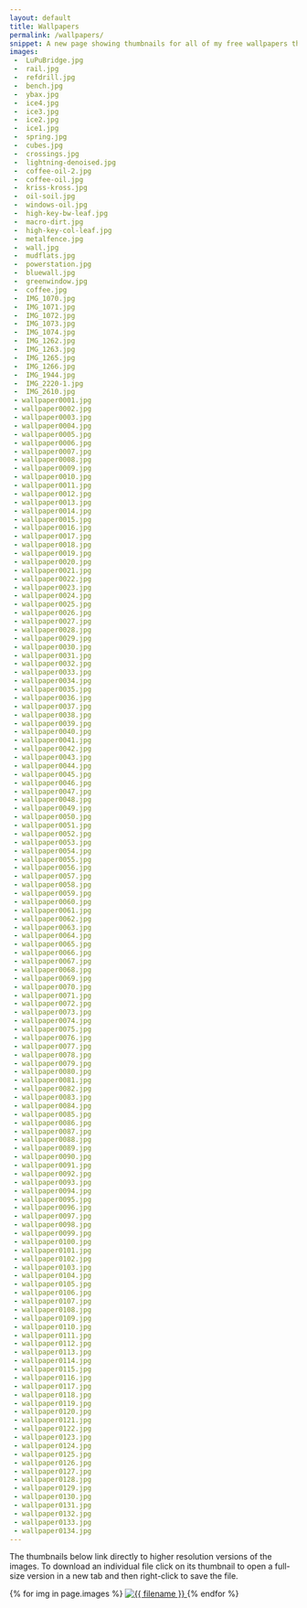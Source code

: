 ```yaml
---
layout: default
title: Wallpapers
permalink: /wallpapers/
snippet: A new page showing thumbnails for all of my free wallpapers that have now been open sourced on github.
images:
 -  LuPuBridge.jpg
 -  rail.jpg
 -  refdrill.jpg
 -  bench.jpg
 -  ybax.jpg
 -  ice4.jpg
 -  ice3.jpg
 -  ice2.jpg
 -  ice1.jpg
 -  spring.jpg
 -  cubes.jpg
 -  crossings.jpg
 -  lightning-denoised.jpg
 -  coffee-oil-2.jpg
 -  coffee-oil.jpg
 -  kriss-kross.jpg
 -  oil-soil.jpg
 -  windows-oil.jpg
 -  high-key-bw-leaf.jpg
 -  macro-dirt.jpg
 -  high-key-col-leaf.jpg
 -  metalfence.jpg
 -  wall.jpg
 -  mudflats.jpg
 -  powerstation.jpg
 -  bluewall.jpg
 -  greenwindow.jpg
 -  coffee.jpg
 -  IMG_1070.jpg
 -  IMG_1071.jpg
 -  IMG_1072.jpg
 -  IMG_1073.jpg
 -  IMG_1074.jpg
 -  IMG_1262.jpg
 -  IMG_1263.jpg
 -  IMG_1265.jpg
 -  IMG_1266.jpg
 -  IMG_1944.jpg
 -  IMG_2220-1.jpg
 -  IMG_2610.jpg
 - wallpaper0001.jpg
 - wallpaper0002.jpg
 - wallpaper0003.jpg
 - wallpaper0004.jpg
 - wallpaper0005.jpg
 - wallpaper0006.jpg
 - wallpaper0007.jpg
 - wallpaper0008.jpg
 - wallpaper0009.jpg
 - wallpaper0010.jpg
 - wallpaper0011.jpg
 - wallpaper0012.jpg
 - wallpaper0013.jpg
 - wallpaper0014.jpg
 - wallpaper0015.jpg
 - wallpaper0016.jpg
 - wallpaper0017.jpg
 - wallpaper0018.jpg
 - wallpaper0019.jpg
 - wallpaper0020.jpg
 - wallpaper0021.jpg
 - wallpaper0022.jpg
 - wallpaper0023.jpg
 - wallpaper0024.jpg
 - wallpaper0025.jpg
 - wallpaper0026.jpg
 - wallpaper0027.jpg
 - wallpaper0028.jpg
 - wallpaper0029.jpg
 - wallpaper0030.jpg
 - wallpaper0031.jpg
 - wallpaper0032.jpg
 - wallpaper0033.jpg
 - wallpaper0034.jpg
 - wallpaper0035.jpg
 - wallpaper0036.jpg
 - wallpaper0037.jpg
 - wallpaper0038.jpg
 - wallpaper0039.jpg
 - wallpaper0040.jpg
 - wallpaper0041.jpg
 - wallpaper0042.jpg
 - wallpaper0043.jpg
 - wallpaper0044.jpg
 - wallpaper0045.jpg
 - wallpaper0046.jpg
 - wallpaper0047.jpg
 - wallpaper0048.jpg
 - wallpaper0049.jpg
 - wallpaper0050.jpg
 - wallpaper0051.jpg
 - wallpaper0052.jpg
 - wallpaper0053.jpg
 - wallpaper0054.jpg
 - wallpaper0055.jpg
 - wallpaper0056.jpg
 - wallpaper0057.jpg
 - wallpaper0058.jpg
 - wallpaper0059.jpg
 - wallpaper0060.jpg
 - wallpaper0061.jpg
 - wallpaper0062.jpg
 - wallpaper0063.jpg
 - wallpaper0064.jpg
 - wallpaper0065.jpg
 - wallpaper0066.jpg
 - wallpaper0067.jpg
 - wallpaper0068.jpg
 - wallpaper0069.jpg
 - wallpaper0070.jpg
 - wallpaper0071.jpg
 - wallpaper0072.jpg
 - wallpaper0073.jpg
 - wallpaper0074.jpg
 - wallpaper0075.jpg
 - wallpaper0076.jpg
 - wallpaper0077.jpg
 - wallpaper0078.jpg
 - wallpaper0079.jpg
 - wallpaper0080.jpg
 - wallpaper0081.jpg
 - wallpaper0082.jpg
 - wallpaper0083.jpg
 - wallpaper0084.jpg
 - wallpaper0085.jpg
 - wallpaper0086.jpg
 - wallpaper0087.jpg
 - wallpaper0088.jpg
 - wallpaper0089.jpg
 - wallpaper0090.jpg
 - wallpaper0091.jpg
 - wallpaper0092.jpg
 - wallpaper0093.jpg
 - wallpaper0094.jpg
 - wallpaper0095.jpg
 - wallpaper0096.jpg
 - wallpaper0097.jpg
 - wallpaper0098.jpg
 - wallpaper0099.jpg
 - wallpaper0100.jpg
 - wallpaper0101.jpg
 - wallpaper0102.jpg
 - wallpaper0103.jpg
 - wallpaper0104.jpg
 - wallpaper0105.jpg
 - wallpaper0106.jpg
 - wallpaper0107.jpg
 - wallpaper0108.jpg
 - wallpaper0109.jpg
 - wallpaper0110.jpg
 - wallpaper0111.jpg
 - wallpaper0112.jpg
 - wallpaper0113.jpg
 - wallpaper0114.jpg
 - wallpaper0115.jpg
 - wallpaper0116.jpg
 - wallpaper0117.jpg
 - wallpaper0118.jpg
 - wallpaper0119.jpg
 - wallpaper0120.jpg
 - wallpaper0121.jpg
 - wallpaper0122.jpg
 - wallpaper0123.jpg
 - wallpaper0124.jpg
 - wallpaper0125.jpg
 - wallpaper0126.jpg
 - wallpaper0127.jpg
 - wallpaper0128.jpg
 - wallpaper0129.jpg
 - wallpaper0130.jpg
 - wallpaper0131.jpg
 - wallpaper0132.jpg
 - wallpaper0133.jpg
 - wallpaper0134.jpg
---
```

The thumbnails below link directly to higher resolution versions of the images. To download an individual file click on its thumbnail to open a full-size version in a new tab and then right-click to save the file.

<div class="image-gallery">
    {% for img in page.images %}
    <a href="{{site.imagebase}}{{ img }}" data-fancybox="gallery" >
<!--        <img class="galpic" src="{{site.imagebase}}{{ img }}" /> -->
        <img src="//images.weserv.nl/?url={{site.imagebase}}{{ img }}&w=300&h=300&output=jpg&q=50&t=square" alt="{{ filename }}" />
    </a>
    {% endfor %}
</div>

